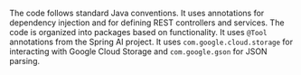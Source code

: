 The code follows standard Java conventions. It uses annotations for dependency injection and for defining REST controllers and services. The code is organized into packages based on functionality. It uses `@Tool` annotations from the Spring AI project. It uses `com.google.cloud.storage` for interacting with Google Cloud Storage and `com.google.gson` for JSON parsing.